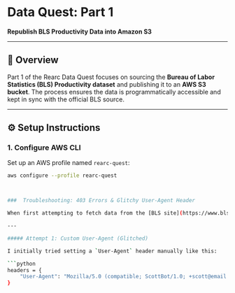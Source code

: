 # Data Quest: Part 1  
**Republish BLS Productivity Data into Amazon S3**

---

## 📌 Overview
Part 1 of the Rearc Data Quest focuses on sourcing the **Bureau of Labor Statistics (BLS) Productivity dataset** and publishing it to an **AWS S3 bucket**. 
The process ensures the data is programmatically accessible and kept in sync with the official BLS source.

---

## ⚙️ Setup Instructions

### 1. Configure AWS CLI
Set up an AWS profile named `rearc-quest`:
```bash
aws configure --profile rearc-quest



###  Troubleshooting: 403 Errors & Glitchy User-Agent Header

When first attempting to fetch data from the [BLS site](https://www.bls.gov/), I ran into **403 Forbidden errors**. Based on BLS’s API access policy, requests must include a `User-Agent` header with valid contact info, or else automated traffic may be blocked.

---

##### Attempt 1: Custom User-Agent (Glitched)

I initially tried setting a `User-Agent` header manually like this:

```python
headers = {
    "User-Agent": "Mozilla/5.0 (compatible; ScottBot/1.0; +scott@email.com)"
}
